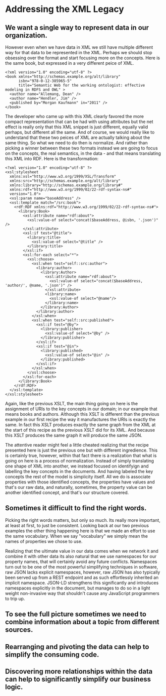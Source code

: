 # Addressing the XML Legacy

## We want a single way to represent data in our organization.

However even when we have data in XML we still have multiple different way for that data to be represented in the XML. Perhaps we should stop obsessing over the format and start focusing more on the concepts. Here is the same book, but expressed in a very different peice of XML.

    <?xml version="1.0" encoding="utf-8" ?>
    <book xmlns="http://schemas.example.org/alt/library" 
          isbn="978-0-12-385965-5"
          title="Semantic Web for the working ontologist: effective modeling in RDFS and OWL" >
      <author name="Allemang, Dean" />
      <author name="Hendler, Jim" />
      <published by="Morgan Kaufmann" in="2011" />
    </book>

The developer who came up with this XML clearly favored the more compact representation that can be had with using attributes but the net effect is really only that this XML snippet is just different, equally valid perhaps, but different all the same. And of course, we would really like to understand that these two peices of XML are actually talking about the same thing. So what we need to do then is normalize. And rather than picking a winner between these two formats instead we are going to focus on the concepts, the real semantics, in the data - and that means translating this XML into RDF. Here is the transformation:

    <?xml version="1.0" encoding="utf-8" ?>
    <xsl:stylesheet
      xmlns:xsl="http://www.w3.org/1999/XSL/Transform"
      xmlns:src="http://schemas.example.org/alt/library"
      xmlns:library="http://schemas.example.org/library#"
      xmlns:rdf="http://www.w3.org/1999/02/22-rdf-syntax-ns#"
      version="1.0">
      <xsl:param name="baseAddress" />
      <xsl:template match="/src:book">
        <rdf:RDF xmlns:rdf="http://www.w3.org/1999/02/22-rdf-syntax-ns#">
          <library:Book>
            <xsl:attribute name="rdf:about">
              <xsl:value-of select="concat($baseAddress, @isbn, '.json')" />
            </xsl:attribute>
            <xsl:if test="@title">
              <library:title>
                <xsl:value-of select="@title" />
              </library:title>
            </xsl:if>
            <xsl:for-each select="*">
              <xsl:choose>
                <xsl:when test="self::src:author">
                  <library:author>
                    <library:Author>
                      <xsl:attribute name="rdf:about">
                        <xsl:value-of select="concat($baseAddress, 'author/', @name, '.json')" />
                      </xsl:attribute>
                      <library:name>
                        <xsl:value-of select="@name"/>
                      </library:name>
                    </library:Author>
                  </library:author>
                </xsl:when>
                <xsl:when test="self::src:published">
                  <xsl:if test="@by">
                    <library:publisher>
                      <xsl:value-of select="@by" />
                    </library:publisher>
                  </xsl:if>
                  <xsl:if test="@in">
                    <library:published>
                      <xsl:value-of select="@in" />
                    </library:published>
                  </xsl:if>
                </xsl:when>
              </xsl:choose>
            </xsl:for-each>
          </library:Book>
        </rdf:RDF>
      </xsl:template>
    </xsl:stylesheet>

Again, like the previous XSLT, the main thing going on here is the assignment of URIs to the key concepts in our domain; in our example that means books and authors. Although this XSLT is different than the previous example in our first recipe the way it manufactures the URIs is exactly the same. In fact this XSLT produces exactly the same graph from the XML at the start of this recipe as the previous XSLT did for its XML. And because this XSLT produces the same graph it will produce the same JSON.  

The attentive reader might feel a little cheated realizing that the recipe presented here is just the previous one but with different ingredience. This is certainly true, however, within that fact there is a realization that what is going on here is a process of normalization. Instead of simply translating one shape of XML into another, we instead focused on identifyign and labelling the key concepts in the documents. And having labeled the key concepts the rest of the model is simplicity itself. All we do is associate properties with those identified concepts, the properties have values and that's our raw data, and naturally, sometimes, the property value can be another identified concept, and that's our structure covered.


## Sometimes it difficult to find the right words.

Picking the right words matters, but only so much. Its really more important, at least at first, to just be consistent. Looking back at our two previous examples the other thing happening here is that we made an effort to use the same vocabulary. When we say "vocabulary" we simply mean the names of properties we chose to use.

Realizing that the ultimate value in our data comes when we network it and combine it with other data its also natural that we use namespaces for our property names, that will certainly avoid any future conflicts. Namespaces turn out to be one of the most powerful simplifying techniques in software, raw JSON lacks explicit namespaces, however, raw JSON has also typically been served up from a REST endpoint and as such effortlessly inherited an implicit namespace. JSON-LD strengthens this significantly and introduces namespaces explicitly in the document, but manages to do so in a light weight non-invasive way that shouldn't cause any JavaScript programmers to trip up.

## To see the full picture sometimes we need to combine information about a topic from different sources.


## Rearranging and pivoting the data can help to simplify the consuming code.


## Discovering more relationships within the data can help to significantly simplify our business logic.




